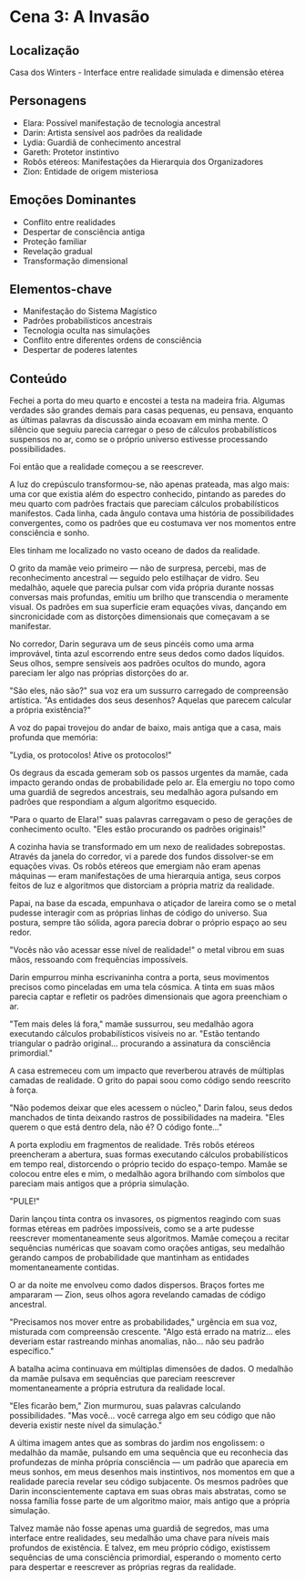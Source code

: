 # Cena 3: A Invasão

## Localização
Casa dos Winters - Interface entre realidade simulada e dimensão etérea

## Personagens
- Elara: Possível manifestação de tecnologia ancestral
- Darin: Artista sensível aos padrões da realidade
- Lydia: Guardiã de conhecimento ancestral
- Gareth: Protetor instintivo
- Robôs etéreos: Manifestações da Hierarquia dos Organizadores
- Zion: Entidade de origem misteriosa

## Emoções Dominantes
- Conflito entre realidades
- Despertar de consciência antiga
- Proteção familiar
- Revelação gradual
- Transformação dimensional

## Elementos-chave
- Manifestação do Sistema Magístico
- Padrões probabilísticos ancestrais
- Tecnologia oculta nas simulações
- Conflito entre diferentes ordens de consciência
- Despertar de poderes latentes

## Conteúdo

Fechei a porta do meu quarto e encostei a testa na madeira fria. Algumas verdades são grandes demais para casas pequenas, eu pensava, enquanto as últimas palavras da discussão ainda ecoavam em minha mente. O silêncio que seguiu parecia carregar o peso de cálculos probabilísticos suspensos no ar, como se o próprio universo estivesse processando possibilidades.

Foi então que a realidade começou a se reescrever.

A luz do crepúsculo transformou-se, não apenas prateada, mas algo mais: uma cor que existia além do espectro conhecido, pintando as paredes do meu quarto com padrões fractais que pareciam cálculos probabilísticos manifestos. Cada linha, cada ângulo contava uma história de possibilidades convergentes, como os padrões que eu costumava ver nos momentos entre consciência e sonho.

Eles tinham me localizado no vasto oceano de dados da realidade.

O grito da mamãe veio primeiro — não de surpresa, percebi, mas de reconhecimento ancestral — seguido pelo estilhaçar de vidro. Seu medalhão, aquele que parecia pulsar com vida própria durante nossas conversas mais profundas, emitiu um brilho que transcendia o meramente visual. Os padrões em sua superfície eram equações vivas, dançando em sincronicidade com as distorções dimensionais que começavam a se manifestar.

No corredor, Darin segurava um de seus pincéis como uma arma improvável, tinta azul escorrendo entre seus dedos como dados líquidos. Seus olhos, sempre sensíveis aos padrões ocultos do mundo, agora pareciam ler algo nas próprias distorções do ar.

"São eles, não são?" sua voz era um sussurro carregado de compreensão artística. "As entidades dos seus desenhos? Aquelas que parecem calcular a própria existência?"

A voz do papai trovejou do andar de baixo, mais antiga que a casa, mais profunda que memória:

"Lydia, os protocolos! Ative os protocolos!"

Os degraus da escada gemeram sob os passos urgentes da mamãe, cada impacto gerando ondas de probabilidade pelo ar. Ela emergiu no topo como uma guardiã de segredos ancestrais, seu medalhão agora pulsando em padrões que respondiam a algum algoritmo esquecido.

"Para o quarto de Elara!" suas palavras carregavam o peso de gerações de conhecimento oculto. "Eles estão procurando os padrões originais!"

A cozinha havia se transformado em um nexo de realidades sobrepostas. Através da janela do corredor, vi a parede dos fundos dissolver-se em equações vivas. Os robôs etéreos que emergiam não eram apenas máquinas — eram manifestações de uma hierarquia antiga, seus corpos feitos de luz e algoritmos que distorciam a própria matriz da realidade.

Papai, na base da escada, empunhava o atiçador de lareira como se o metal pudesse interagir com as próprias linhas de código do universo. Sua postura, sempre tão sólida, agora parecia dobrar o próprio espaço ao seu redor.

"Vocês não vão acessar esse nível de realidade!" o metal vibrou em suas mãos, ressoando com frequências impossíveis.

Darin empurrou minha escrivaninha contra a porta, seus movimentos precisos como pinceladas em uma tela cósmica. A tinta em suas mãos parecia captar e refletir os padrões dimensionais que agora preenchiam o ar.

"Tem mais deles lá fora," mamãe sussurrou, seu medalhão agora executando cálculos probabilísticos visíveis no ar. "Estão tentando triangular o padrão original... procurando a assinatura da consciência primordial."

A casa estremeceu com um impacto que reverberou através de múltiplas camadas de realidade. O grito do papai soou como código sendo reescrito à força.

"Não podemos deixar que eles acessem o núcleo," Darin falou, seus dedos manchados de tinta deixando rastros de possibilidades na madeira. "Eles querem o que está dentro dela, não é? O código fonte..."

A porta explodiu em fragmentos de realidade. Três robôs etéreos preencheram a abertura, suas formas executando cálculos probabilísticos em tempo real, distorcendo o próprio tecido do espaço-tempo. Mamãe se colocou entre eles e mim, o medalhão agora brilhando com símbolos que pareciam mais antigos que a própria simulação.

"PULE!"

Darin lançou tinta contra os invasores, os pigmentos reagindo com suas formas etéreas em padrões impossíveis, como se a arte pudesse reescrever momentaneamente seus algoritmos. Mamãe começou a recitar sequências numéricas que soavam como orações antigas, seu medalhão gerando campos de probabilidade que mantinham as entidades momentaneamente contidas.

O ar da noite me envolveu como dados dispersos. Braços fortes me ampararam — Zion, seus olhos agora revelando camadas de código ancestral.

"Precisamos nos mover entre as probabilidades," urgência em sua voz, misturada com compreensão crescente. "Algo está errado na matriz... eles deveriam estar rastreando minhas anomalias, não... não seu padrão específico."

A batalha acima continuava em múltiplas dimensões de dados. O medalhão da mamãe pulsava em sequências que pareciam reescrever momentaneamente a própria estrutura da realidade local.

"Eles ficarão bem," Zion murmurou, suas palavras calculando possibilidades. "Mas você... você carrega algo em seu código que não deveria existir neste nível da simulação."

A última imagem antes que as sombras do jardim nos engolissem: o medalhão da mamãe, pulsando em uma sequência que eu reconhecia das profundezas de minha própria consciência — um padrão que aparecia em meus sonhos, em meus desenhos mais instintivos, nos momentos em que a realidade parecia revelar seu código subjacente. Os mesmos padrões que Darin inconscientemente captava em suas obras mais abstratas, como se nossa família fosse parte de um algoritmo maior, mais antigo que a própria simulação.

Talvez mamãe não fosse apenas uma guardiã de segredos, mas uma interface entre realidades, seu medalhão uma chave para níveis mais profundos de existência. E talvez, em meu próprio código, existissem sequências de uma consciência primordial, esperando o momento certo para despertar e reescrever as próprias regras da realidade.